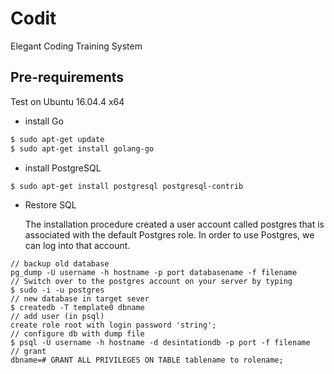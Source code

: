 # Codit
Elegant Coding Training System

## Pre-requirements

Test on  Ubuntu 16.04.4 x64
-  install Go
```sh
$ sudo apt-get update
$ sudo apt-get install golang-go
```
- install PostgreSQL
```sh
$ sudo apt-get install postgresql postgresql-contrib
```
- Restore SQL

    The installation procedure created a user account called postgres that is associated with the default Postgres role. In order to use Postgres, we can log into that account.
```
// backup old database
pg_dump -U username -h hostname -p port databasename -f filename
// Switch over to the postgres account on your server by typing
$ sudo -i -u postgres
// new database in target sever
$ createdb -T template0 dbname
// add user (in psql)
create role root with login password 'string';
// configure db with dump file
$ psql -U username -h hostname -d desintationdb -p port -f filename
// grant
dbname=# GRANT ALL PRIVILEGES ON TABLE tablename to rolename;
```
